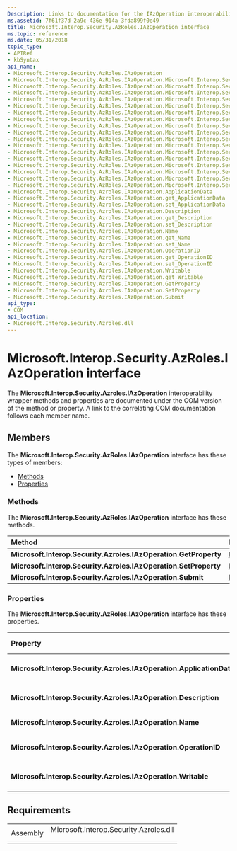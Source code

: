 ```yaml
---
Description: Links to documentation for the IAzOperation interoperability wrapper methods and properties.
ms.assetid: 7f61f37d-2a9c-436e-914a-3fda899f0e49
title: Microsoft.Interop.Security.AzRoles.IAzOperation interface
ms.topic: reference
ms.date: 05/31/2018
topic_type: 
- APIRef
- kbSyntax
api_name: 
- Microsoft.Interop.Security.AzRoles.IAzOperation
- Microsoft.Interop.Security.AzRoles.IAzOperation.Microsoft.Interop.Security.Azroles.IAzOperation.GetProperty
- Microsoft.Interop.Security.AzRoles.IAzOperation.Microsoft.Interop.Security.Azroles.IAzOperation.SetProperty
- Microsoft.Interop.Security.AzRoles.IAzOperation.Microsoft.Interop.Security.Azroles.IAzOperation.Submit
- Microsoft.Interop.Security.AzRoles.IAzOperation.Microsoft.Interop.Security.Azroles.IAzOperation.ApplicationData
- Microsoft.Interop.Security.AzRoles.IAzOperation.Microsoft.Interop.Security.Azroles.IAzOperation.get_ApplicationData
- Microsoft.Interop.Security.AzRoles.IAzOperation.Microsoft.Interop.Security.Azroles.IAzOperation.set_ApplicationData
- Microsoft.Interop.Security.AzRoles.IAzOperation.Microsoft.Interop.Security.Azroles.IAzOperation.Description
- Microsoft.Interop.Security.AzRoles.IAzOperation.Microsoft.Interop.Security.Azroles.IAzOperation.get_Description
- Microsoft.Interop.Security.AzRoles.IAzOperation.Microsoft.Interop.Security.Azroles.IAzOperation.set_Description
- Microsoft.Interop.Security.AzRoles.IAzOperation.Microsoft.Interop.Security.Azroles.IAzOperation.Name
- Microsoft.Interop.Security.AzRoles.IAzOperation.Microsoft.Interop.Security.Azroles.IAzOperation.get_Name
- Microsoft.Interop.Security.AzRoles.IAzOperation.Microsoft.Interop.Security.Azroles.IAzOperation.set_Name
- Microsoft.Interop.Security.AzRoles.IAzOperation.Microsoft.Interop.Security.Azroles.IAzOperation.OperationID
- Microsoft.Interop.Security.AzRoles.IAzOperation.Microsoft.Interop.Security.Azroles.IAzOperation.get_OperationID
- Microsoft.Interop.Security.AzRoles.IAzOperation.Microsoft.Interop.Security.Azroles.IAzOperation.set_OperationID
- Microsoft.Interop.Security.AzRoles.IAzOperation.Microsoft.Interop.Security.Azroles.IAzOperation.Writable
- Microsoft.Interop.Security.AzRoles.IAzOperation.Microsoft.Interop.Security.Azroles.IAzOperation.get_Writable
- Microsoft.Interop.Security.Azroles.IAzOperation.ApplicationData
- Microsoft.Interop.Security.Azroles.IAzOperation.get_ApplicationData
- Microsoft.Interop.Security.Azroles.IAzOperation.set_ApplicationData
- Microsoft.Interop.Security.Azroles.IAzOperation.Description
- Microsoft.Interop.Security.Azroles.IAzOperation.get_Description
- Microsoft.Interop.Security.Azroles.IAzOperation.set_Description
- Microsoft.Interop.Security.Azroles.IAzOperation.Name
- Microsoft.Interop.Security.Azroles.IAzOperation.get_Name
- Microsoft.Interop.Security.Azroles.IAzOperation.set_Name
- Microsoft.Interop.Security.Azroles.IAzOperation.OperationID
- Microsoft.Interop.Security.Azroles.IAzOperation.get_OperationID
- Microsoft.Interop.Security.Azroles.IAzOperation.set_OperationID
- Microsoft.Interop.Security.Azroles.IAzOperation.Writable
- Microsoft.Interop.Security.Azroles.IAzOperation.get_Writable
- Microsoft.Interop.Security.Azroles.IAzOperation.GetProperty
- Microsoft.Interop.Security.Azroles.IAzOperation.SetProperty
- Microsoft.Interop.Security.Azroles.IAzOperation.Submit
api_type: 
- COM
api_location: 
- Microsoft.Interop.Security.Azroles.dll
---
```


# Microsoft.Interop.Security.AzRoles.IAzOperation interface

The **Microsoft.Interop.Security.Azroles.IAzOperation** interoperability wrapper methods and properties are documented under the COM version of the method or property. A link to the correlating COM documentation follows each member name.

## Members

The **Microsoft.Interop.Security.AzRoles.IAzOperation** interface has these types of members:

-   [Methods](#methods)
-   [Properties](#properties)

### Methods

The **Microsoft.Interop.Security.AzRoles.IAzOperation** interface has these methods.



| Method                                                          | Description                                                              |
|:----------------------------------------------------------------|:-------------------------------------------------------------------------|
| **Microsoft.Interop.Security.Azroles.IAzOperation.GetProperty** | [**IAzOperation::GetProperty**](/windows/desktop/api/Azroles/nf-azroles-iazoperation-getproperty)<br/> |
| **Microsoft.Interop.Security.Azroles.IAzOperation.SetProperty** | [**IAzOperation::SetProperty**](/windows/desktop/api/Azroles/nf-azroles-iazoperation-setproperty)<br/> |
| **Microsoft.Interop.Security.Azroles.IAzOperation.Submit**      | [**IAzOperation::Submit**](/windows/desktop/api/Azroles/nf-azroles-iazoperation-submit)<br/>           |



 

### Properties

The **Microsoft.Interop.Security.AzRoles.IAzOperation** interface has these properties.



| Property                                                                       | Access type           | Description                                                                                 |
|:-------------------------------------------------------------------------------|:----------------------|:--------------------------------------------------------------------------------------------|
| **Microsoft.Interop.Security.Azroles.IAzOperation.ApplicationData**<br/> | Read/write<br/> | [**ApplicationData Property of IAzOperation**](/windows/desktop/api/Azroles/nf-azroles-iazoperation-get_applicationdata)<br/> |
| **Microsoft.Interop.Security.Azroles.IAzOperation.Description**<br/>     | Read/write<br/> | [**Description Property of IAzOperation**](/windows/desktop/api/Azroles/nf-azroles-iazoperation-get_description)<br/>         |
| **Microsoft.Interop.Security.Azroles.IAzOperation.Name**<br/>            | Read/write<br/> | [**Name Property of IAzOperation**](/windows/desktop/api/Azroles/nf-azroles-iazoperation-get_name)<br/>                       |
| **Microsoft.Interop.Security.Azroles.IAzOperation.OperationID**<br/>     | Read/write<br/> | [**OperationID Property of IAzOperation**](/windows/desktop/api/Azroles/nf-azroles-iazoperation-get_operationid)<br/>         |
| **Microsoft.Interop.Security.Azroles.IAzOperation.Writable**<br/>        | Read-only<br/>  | [**Writable Property of IAzOperation**](/windows/desktop/api/Azroles/nf-azroles-iazoperation-get_writable)<br/>               |



 

## Requirements



|                     |                                                                                                                   |
|---------------------|-------------------------------------------------------------------------------------------------------------------|
| Assembly<br/> | <dl> <dt>Microsoft.Interop.Security.Azroles.dll</dt> </dl> |



 

 




